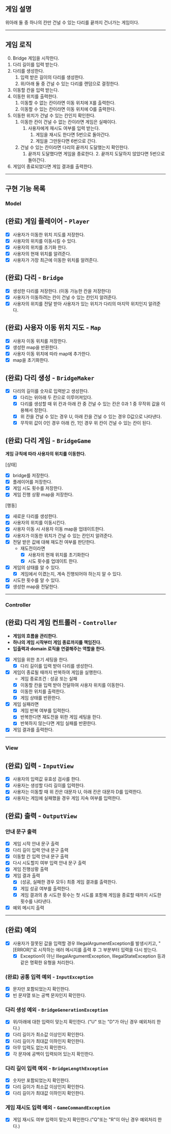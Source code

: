 ## 게임 설명
위아래 둘 중 하나의 칸만 건널 수 있는 다리를 끝까지 건너가는 게임이다.

---
## 게임 로직

0. Bridge 게임을 시작한다.
1. 다리 길이를 입력 받는다.
2. 다리를 생성한다.
    1. 입력 받은 길이의 다리를 생성한다.
    2. 위/아래 둘 중 건널 수 있는 다리를 랜덤으로 결정한다.
3. 이동할 칸을 입력 받는다.
4. 이동한 위치를 출력한다.
    1. 이동할 수 없는 칸이라면 이동 위치에 X를 출력한다.
    2. 이동할 수 있는 칸이라면 이동 위치에 O를 출력한다.
5. 이동한 위치가 건널 수 있는 칸인지 확인한다.
    1. 이동한 칸이 건널 수 없는 칸이라면 게임은 실패이다.
        1. 사용자에게 재시도 여부를 입력 받는다.
            1. 게임을 재시도 한다면 5번으로 돌아간다.
            2. 게임을 그만둔다면 6번으로 간다.
    2. 건널 수 있는 칸이라면 다리의 끝까지 도달했는지 확인한다.
        1. 끝까지 도달했다면 게임을 종료한다.
            2. 끝까지 도달하지 않았다면 5번으로 돌아간다.
6. 게임이 종료되었다면 게임 결과를 출력한다.
---
## 구현 기능 목록

### Model
## (완료) 게임 플레이어 - `Player`
- [x] 사용자가 이동한 위치 지도를 저장한다.
- [x] 사용자의 위치를 이동시킬 수 있다.
- [x] 사용자의 위치를 초기화 한다.
- [x] 사용자의 현재 위치를 알려준다.
- [x] 사용자가 가장 최근에 이동한 위치를 알려준다.

## (완료) 다리 - `Bridge`
- [x] 생성한 다리를 저장한다. (이동 가능한 칸을 저장한다)
- [x] 사용자가 이동하려는 칸이 건널 수 있는 칸인지 알려준다.
- [x] 사용자의 위치를 전달 받아 사용자가 있는 위치가 다리의 마지막 위치인지 알려준다.

## (완료) 사용자 이동 위치 지도 - `Map`
- [x] 사용자 이동 위치를 저장한다.
- [x] 생성한 map을 반환한다.
- [x] 사용자 이동 위치에 따라 map에 추가한다.
- [x] map을 초기화한다.

## (완료) 다리 생성 - `BridgeMaker`
- [x] 다리의 길이를 숫자로 입력받고 생성한다.
    - [x] 다리는 위아래 두 칸으로 이루어져있다.
    - [x] 다리를 생성할 때 위 칸과 아래 칸 중 건널 수 있는 칸은 0과 1 중 무작위 값을 이용해서 정한다.
    - [x] 위 칸을 건널 수 있는 경우 U, 아래 칸을 건널 수 있는 경우 D값으로 나타낸다.
    - [x] 무작위 값이 0인 경우 아래 칸, 1인 경우 위 칸이 건널 수 있는 칸이 된다.

## (완료) 다리 게임 - `BridgeGame`
**게임 규칙에 따라 사용자의 위치를 이동한다.**

[상태]
- [x] bridge를 저장한다.
- [x] 플레이어를 저장한다.
- [x] 게임 시도 횟수를 저장한다.
- [x] 게임 진행 상황 map을 저장한다.

[행동]
- [x] 새로운 다리를 생성한다.
- [x] 사용자의 위치를 이동시킨다.
- [x] 사용자 이동 시 사용자 이동 map을 업데이트한다.
- [x] 사용자가 이동한 위치가 건널 수 있는 칸인지 알려준다.
- [x] 전달 받은 값에 대해 재도전 여부를 판단한다.
  - 재도전이라면
      - [x] 사용자의 현재 위치를 초기화한다
      - [x] 시도 횟수를 업데이트 한다.
- [x] 게임의 상태를 알 수 있다.
  - [x] 게임에서 이겼는지, 계속 진행되어야 하는지 알 수 있다.
- [x] 시도한 횟수를 알 수 있다.
- [x] 생성한 map을 전달한다.

---
### Controller
## (완료) 다리 게임 컨트롤러 - `Controller`
- **게임의 흐름을 관리한다.**
- **하나의 게임 시작부터 게임 종료까지를 책임진다.**
- **입출력과 domain 로직을 연결해주는 역할을 한다.**

- [x] 게임을 위한 초기 세팅을 한다.
  - [x] 다리 길이를 입력 받아 다리를 생성한다.
- [x] 게임이 종료될 때까지 반복하여 게임을 실행한다.
  - 게임 종료조건 : 성공 또는 실패
  - [x] 이동할 칸을 입력 받아 전달하여 사용자 위치를 이동한다.
  - [x] 이동한 위치를 출력한다.
  - [x] 게임 상태를 반환한다. 
- [x] 게임 실패라면
  - [x] 게임 반복 여부를 입력한다.
  - [x] 반복한다면 재도전을 위한 게임 세팅을 한다.
  - [x] 반복하지 않는다면 게임 실패를 반환한다.
- [x] 게임 결과를 출력한다.

---
### View
## (완료) 입력 - `InputView`
- [x] 사용자의 입력값 유효성 검사를 한다.
- [x] 사용자는 생성할 다리 길이를 입력한다.
- [x] 사용자는 이동할 때 위 칸은 대문자 U, 아래 칸은 대문자 D를 입력한다.
- [x] 사용자는 게임에 실패했을 경우 게임 지속 여부를 입력한다.

## (완료) 출력 - `OutputView`
### 안내 문구 출력
- [x] 게임 시작 안내 문구 출력
- [x] 다리 길이 입력 안내 문구 출력
- [x] 이동할 칸 입력 안내 문구 출력
- [x] 다시 시도할지 여부 입력 안내 문구 출력
- [x] 게임 진행상황 출력
- [x] 게임 결과 출력
  - [x] (성공, 실패한 경우 모두) 최종 게임 결과를 출력한다.
  - [x] 게임 성공 여부를 출력한다.
  - [x] 게임 결과의 총 시도한 횟수는 첫 시도를 포함해 게임을 종료할 때까지 시도한 횟수를 나타낸다.
- [x] 예외 메시지 출력

---
## (완료) 예외
- [x] 사용자가 잘못된 값을 입력할 경우 IllegalArgumentException를 발생시키고, "[ERROR]"로 시작하는 에러 메시지를 출력 후 그 부분부터 입력을 다시 받는다.
    - [x] Exception이 아닌 IllegalArgumentException, IllegalStateException 등과 같은 명확한 유형을 처리한다.

### (완료) 공통 입력 예외 - `InputException`
- [x] 문자만 포함되었는지 확인한다.
- [x] 빈 문자열 또는 공백 문자인지 확인한다.

### 다리 생성 예외 - `BridgeGenerationException`
- [x] 위/아래에 대한 입력이 맞는지 확인한다. ("U" 또는 "D"가 아닌 경우 예외처리 한다.)
- [x] 다리 길이가 최소값 이상인지 확인한다.
- [x] 다리 길이가 최대값 이하인지 확인한다.
- [x] 아무 입력도 없는지 확인한다.
- [x] 각 문자에 공백이 입력되어 있는지 확인한다.

### 다리 길이 입력 예외 - `BridgeLengthException`
- [x] 숫자만 포함되었는지 확인한다.
- [x] 다리 길이가 최소값 이상인지 확인한다.
- [x] 다리 길이가 최대값 이하인지 확인한다.

### 게임 재시도 입력 예외 - `GameCommandException`
- [x] 게임 재시도 여부 입력이 맞는지 확인한다.("Q"또는 "R"이 아닌 경우 예외처리 한다.)
